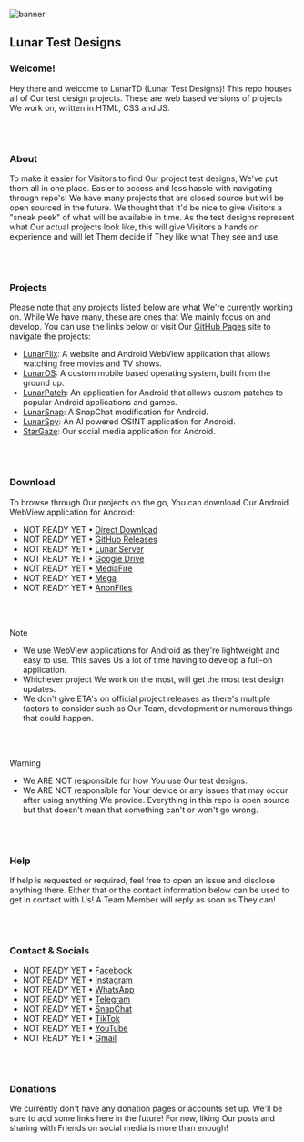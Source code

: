 ![banner](https://github.com/user-attachments/assets/3d318826-2b63-44cc-9bc3-380081f437fd)  
## Lunar Test Designs

### Welcome!
Hey there and welcome to LunarTD (Lunar Test Designs)! This repo houses all of Our test design projects. These are web based versions of projects We work on, written in HTML, CSS and JS.

<br>  
 <br>  

### About
To make it easier for Visitors to find Our project test designs, We've put them all in one place. Easier to access and less hassle with navigating through repo's! We have many projects that are closed source but will be open sourced in the future. We thought that it'd be nice to give Visitors a "sneak peek" of what will be available in time. As the test designs represent what Our actual projects look like, this will give Visitors a hands on experience and will let Them decide if They like what They see and use.

<br>  
 <br>  

### Projects
Please note that any projects listed below are what We're currently working on. While We have many, these are ones that We mainly focus on and develop. You can use the links below or visit Our [GitHub Pages](https://lunarorg.github.io/LunarTD) site to navigate the projects:  

- [LunarFlix](https://lunarorg.github.io/LunarTD/lunarflix/index.html): A website and Android WebView application that allows watching free movies and TV shows.  
- [LunarOS](https://lunarorg.github.io/LunarTD/lunaros/index.html): A custom mobile based operating system, built from the ground up.
- [LunarPatch](https://lunarorg.github.io/LunarTD/lunarpatch/index.html): An application for Android that allows custom patches to popular Android applications and games.
- [LunarSnap](https://lunarorg.github.io/LunarTD/lunarsnap/index.html): A SnapChat modification for Android.  
- [LunarSpy](https://lunarorg.github.io/LunarTD/lunarspy/index.html): An AI powered OSINT application for Android.  
- [StarGaze](https://lunarorg.github.io/LunarTD/stargaze/index.html): Our social media application for Android.

<br>  
 <br>  

### Download
To browse through Our projects on the go, You can download Our Android WebView application for Android:  
- NOT READY YET • [Direct Download](https://www.google.com/404)  
- NOT READY YET • [GitHub Releases](https://www.google.com/404)  
- NOT READY YET • [Lunar Server](https://www.google.com/404)  
- NOT READY YET • [Google Drive](https://www.google.com/404)  
- NOT READY YET • [MediaFire](https://www.google.com/404)  
- NOT READY YET • [Mega](https://www.google.com/404)  
- NOT READY YET • [AnonFiles](https://www.google.com/404)

<br>  
 <br>  

> [!NOTE]
> - We use WebView applications for Android as they're lightweight and easy to use. This saves Us a lot of time having to develop a full-on application.
> - Whichever project We work on the most, will get the most test design updates.
> - We don't give ETA's on official project releases as there's multiple factors to consider such as Our Team, development or numerous things that could happen.

<br>  
 <br>  

> [!WARNING]
> - We ARE NOT responsible for how You use Our test designs.
> - We ARE NOT responsible for Your device or any issues that may occur after using anything We provide. Everything in this repo is open source but that doesn't mean that something can't or won't go wrong.

<br>  
 <br>  

### Help
If help is requested or required, feel free to open an issue and disclose anything there. Either that or the contact information below can be used to get in contact with Us! A Team Member will reply as soon as They can!

<br>  
 <br>  

### Contact & Socials
- NOT READY YET • [Facebook](https://www.google.com/404)  
- NOT READY YET • [Instagram](https://www.google.com/404)  
- NOT READY YET • [WhatsApp](https://www.google.com/404)  
- NOT READY YET • [Telegram](https://www.google.com/404)  
- NOT READY YET • [SnapChat](https://www.google.com/404)  
- NOT READY YET • [TikTok](https://www.google.com/404)  
- NOT READY YET • [YouTube](https://www.google.com/404)  
- NOT READY YET • [Gmail](https://www.google.com/404)

<br>  
 <br>  

### Donations
We currently don't have any donation pages or accounts set up. We'll be sure to add some links here in the future! For now, liking Our posts and sharing with Friends on social media is more than enough!
